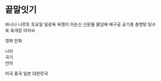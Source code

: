 # 끝말잇기

바나나
나루토
토요일
일광욕
욕쟁이
이순신
신문물
물담배
배구공
공기총
총명탕
탕수육
육개장
아저씨



영화
만화

나라   
국기   
언어

미국
중국
일본
대한민국

